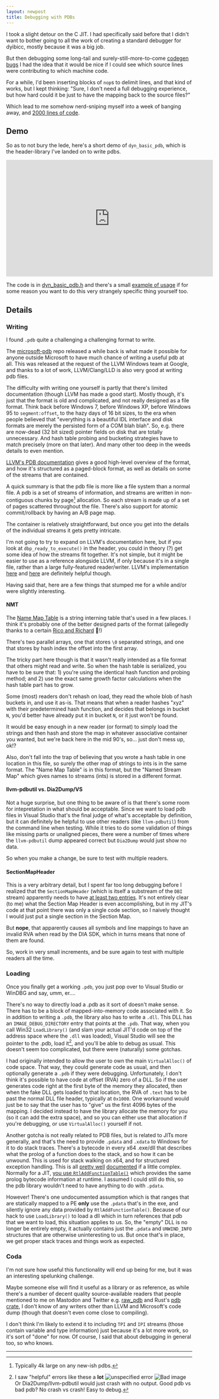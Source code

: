 ```yaml
---
layout: newpost
title: Debugging with PDBs
---
```


I took a slight detour on the C JIT. I had specifically said before that I
didn't want to bother going to all the work of creating a standard
debugger for dyibicc, mostly because it was a big job.

But then debugging some long-tail and surely-still-more-to-come
[codegen](https://github.com/sgraham/dyibicc/commit/4df35f2207cf898ccd3ba2c9102a0d922d956ad8)
[bugs](https://github.com/sgraham/dyibicc/commit/78e9a78d40272f415fe435b608335f0a9830cf45)
I had the idea that it would be nice if I could see which source lines
were contributing to which machine code.

For a while, I'd been inserting blocks of `nop`s to delimit lines, and
that kind of works, but I kept thinking: "Sure, I don't need a full
debugging experience, but how hard could it be just to have the mapping
back to the source files?"

Which lead to me somehow nerd-sniping myself into a week of banging
away, and [2000 lines of
code](https://github.com/sgraham/dyibicc/commit/21dbc7d2225dcb583a0e8e38e0e184072fe751d4#diff-abdc0daa632d8a067244b2bb49d3b5ebf8473e8bec70a44a89ab8d2aae07fac2).

## Demo

So as to not bury the lede, here's a short demo of `dyn_basic_pdb`,
which is the header-library I've landed on to write pdbs.

<iframe width="560" height="315" src="https://www.youtube.com/embed/uGjJAxcU--Y?controls=0" title="YouTube video player" frameborder="0" allow="accelerometer; autoplay; clipboard-write; encrypted-media; gyroscope; picture-in-picture" allowfullscreen></iframe>

The code is in
[dyn_basic_pdb.h](https://github.com/sgraham/dyibicc/blob/main/src/dyn_basic_pdb.h)
and there's a small [example of
usage](https://github.com/sgraham/dyibicc/tree/main/src/dbp_example) if
for some reason you want to do this very strangely specific thing
yourself too.

## Details

### Writing

I found `.pdb` quite a challenging a challenging format to write.

The [microsoft-pdb](https://github.com/microsoft/microsoft-pdb) repo
released a while back is what made it possible for anyone outside
Microsoft to have much chance of writing a useful pdb at all. This was
released at the request of the LLVM Windows team at Google, and thanks
to a lot of work, LLVM/Clang/LLD is also very good at writing pdb files.

The difficulty with writing one yourself is partly that there's limited
documentation (though LLVM has made a good start). Mostly though, it's
just that the format is old and complicated, and not really designed as
a file format. Think back before Windows 7, before Windows XP, before
Windows 95 to `segment:offset`, to the hazy days of 16 bit sizes, to the
era when people believed that "everything is a beautiful IDL interface
and disk formats are merely the persisted form of a COM blah blah". So,
e.g. there are now-dead (32 bit sized) pointer fields on disk that are
totally unnecessary. And hash table probing and bucketing strategies
have to match precisely (more on that later). And many other too deep in
the weeds details to even mention.

[LLVM's PDB documentation](https://llvm.org/docs/PDB/index.html) gives a
good high-level overview of the format, and how it's structured as a
paged-block format, as well as details on some of the streams that are
contained.

A quick summary is that the pdb file is more like a file system than a
normal file. A pdb is a set of streams of information, and streams are
written in non-contiguous chunks by page[^1] allocation. So each stream
is made up of a set of pages scattered throughout the file. There's also
support for atomic commit/rollback by having an A/B page map.

The container is relatively straightforward, but once you get into the
details of the individual streams it gets pretty intricate.

I'm not going to try to expand on LLVM's documentation here, but if you
look at `dbp_ready_to_execute()` in the header, you could in theory (?)
get some idea of how the streams fit together. It's not simple, but it
might be easier to use as a reference alongside LLVM, if only because
it's in a single file, rather than a large fully-featured reader/writer.
LLVM's implementation
[here](https://github.com/llvm/llvm-project/tree/main/llvm/lib/DebugInfo/PDB)
and
[here](https://github.com/llvm/llvm-project/tree/main/llvm/lib/DebugInfo/PDB/Native)
are definitely helpful though.

Having said that, here are a few things that stumped me for a while
and/or were slightly interesting.

#### NMT

The [Name Map
Table](https://github.com/microsoft/microsoft-pdb/blob/master/PDB/include/nmt.h)
is a string interning table that's used in a few places. I think it's
probably one of the better designed parts of the format (allegedly
thanks to a certain [Rico and
Richard](https://github.com/microsoft/microsoft-pdb/blob/805655a28bd8198004be2ac27e6e0290121a5e89/PDB/include/nmt.h#L24)
🙂!)

There's two parallel arrays, one that stores `\0` separated strings, and
one that stores by hash index the offset into the first array.

The tricky part here though is that it wasn't really intended as a file
format that others might read and write. So when the hash table is
serialized, you have to be sure that: 1) you're using the identical hash
function and probing method; and 2) use the exact same growth factor
calculations when the hash table part has to grow.

Some (most) readers don't rehash on load, they read the whole blob of
hash buckets in, and use it as-is. That means that when a reader hashes
"xyz" with their predetermined hash function, and decides that belongs
in bucket `N`, you'd better have already put it in bucket `N`, or it
just won't be found.

It would be easy enough in a new reader (or format) to simply load the
strings and then hash and store the map in whatever associative
container you wanted, but we're back here in the mid 90's, so... just
don't mess up, ok!?

Also, don't fall into the trap of believing that you wrote a hash table
in one location in this file, so surely the other map of strings to ints
is in the same format. The "Name Map Table" is in this format, but the
"Named Stream Map" which gives names to streams (ints) is stored in a
different format.

#### llvm-pdbutil vs. Dia2Dump/VS

Not a huge surprise, but one thing to be aware of is that there's some
room for intepretation in what should be acceptable. Since we want to
load pdb files in Visual Studio that's the final judge of what's
acceptable by definition, but it can definitely be helpful to use other
readers (like `llvm-pdbutil`) from the command line when testing. While
it tries to do some validation of things like missing parts or
unaligned pieces, there were a number of times where the `llvm-pdbutil`
dump appeared correct but `Dia2Dump` would just show no data.

So when you make a change, be sure to test with multiple readers.

#### SectionMapHeader

This is a very arbitrary detail, but I spent far too long debugging
before I realized that the `SectionMapHeader` (which is itself a
substream of the `DBI` stream) apparently needs to have [at least two
entries](https://github.com/sgraham/dyibicc/commit/273bcc76c8a4e1b0953d09d089ddf49bd064842b#diff-abdc0daa632d8a067244b2bb49d3b5ebf8473e8bec70a44a89ab8d2aae07fac2R857).
It's not entirely clear (to me) what the Section Map Header is even
accomplishing, but in my JIT's code at that point there was only a
single code section, so I naively thought I would just put a single
section in the Section Map.

But **nope**, that apparently causes all symbols and line mappings to have
an invalid RVA when read by the DIA SDK, which in turns means that none
of them are found.

So, work in very small increments, and be sure again to test with
multiple readers all the time.

### Loading

Once you finally get a working `.pdb`, you just pop over to Visual
Studio or WinDBG and say, umm, er....

There's no way to directly load a .pdb as it sort of doesn't make sense.
There has to be a block of mapped-into-memory code associated with it.
So in addition to writing a `.pdb`, the library also has to write a
`.dll`. This DLL has an `IMAGE_DEBUG_DIRECTORY` entry that points at the
`.pdb`. That way, when you call Win32 `LoadLibrary()` (and slam your
actual JIT'd code on top of the address space where the `.dll` was
loaded), Visual Studio will see the pointer to the .pdb, load it[^2],
and you'll be able to debug as usual. This doesn't seem too complicated,
but there were (naturally) some gotchas.

I had originally intended to allow the user to own the main
`VirtualAlloc()` of code space. That way, they could generate code as
usual, and then optionally generate a `.pdb` if they were debugging.
Unfortunately, I don't think it's possible to have code at offset (RVA)
zero of a DLL. So if the user generates code right at the first byte of
the memory they allocated, then when the fake DLL gets loaded to that
location, the RVA of `.text` has to be past the normal DLL file header,
typically at `0x1000`. One workaround would just be to say that the user
has to "give" us the first 4096 bytes of the mapping. I decided instead
to have the library allocate the memory for you (so it can add the extra
space), and so you can either use that allocation if you're debugging,
or use `VirtualAlloc()` yourself if not.

Another gotcha is not really related to PDB files, but is related to
JITs more generally, and that's the need to provide `.pdata` and
`.xdata` to Windows for it to do stack traces. There's a bytecode in
every x64 .exe/dll that describes what the prolog of a function does to
the stack, and so how it can be unwound. This is used for stack walking
on x64, and for structured exception handling. This is all [pretty
well](https://learn.microsoft.com/en-us/cpp/build/prolog-and-epilog?view=msvc-170)
[documented](https://learn.microsoft.com/en-us/cpp/build/exception-handling-x64?view=msvc-170)
if a little complex. Normally for a JIT, [you use
`RtlAddFunctionTable()`](https://learn.microsoft.com/en-us/windows/win32/api/winnt/nf-winnt-rtladdfunctiontable)
which provides the same prolog bytecode information at runtime. I
assumed I could still do this, so the pdb library wouldn't need to have
anything to do with `.pdata`.

However! There's one undocumented assumption which is that ranges that
are statically mapped to a PE **only** use the `.pdata` that's in the
exe, and silently ignore any data provided by `RtlAddFunctionTable()`.
Because of our hack to use `LoadLibrary()` to load a dll which in turn
references that pdb that we want to load, this situation applies to us.
So, the "empty" DLL is no longer be entirely empty, it actually contains
just the `.pdata` and `UNWIND_INFO` structures that are otherwise
uninteresting to us. But once that's in place, we get proper stack
traces and things work as expected.

### Coda

I'm not sure how useful this functionality will end up being for me, but
it was an interesting spelunking challenge.

Maybe someone else will find it useful as a library or as reference, as
while there's a number of decent quality source-available readers that
people mentioned to me on Mastodon and Twitter e.g.
[raw_pdb](https://github.com/MolecularMatters/raw_pdb) and Rust's [pdb
crate](https://docs.rs/pdb/latest/pdb/), I don't know of any writers
other than LLVM and Microsoft's code dump (though that doesn't even come
close to compiling).

I don't think I'm likely to extend it to including `TPI` and `IPI`
streams (those contain variable and type information) just because it's
a lot more work, so it's sort of "done" for now. Of course, I said that
about debugging in general too, so who knows.

---

[^1]: Typically 4k large on any new-ish pdbs.

[^2]: I saw "helpful" errors like these a **lot** ![unspecified error](/images/unspecified_error.png) ![Bad image](/images/bad_dll_image.png) Or Dia2Dump/llvm-pdbutil would just crash with no output. Good pdb vs bad pdb? No crash vs crash! Easy to debug.
